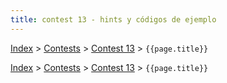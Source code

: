 ```yaml
---
title: contest 13 - hints y códigos de ejemplo
---
```


[Index](../index) > [Contests](../contests) > [Contest 13](../contests#contest-13) > ```{{page.title}}```



<!-- <details> 
  <summary>Hint</summary>   
</details>
<details> 
  <summary>Solución + código</summary>
  <a href="">Código de ejemplo</a>
</details> -->

[Index](../index) > [Contests](../contests) > [Contest 13](../contests#contest-13) > ```{{page.title}}```
